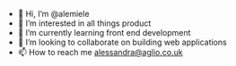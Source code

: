 - 👋 Hi, I’m @alemiele
- 👀 I’m interested in all things product
- 🌱 I’m currently learning front end development
- 💞️ I’m looking to collaborate on building web applications
- 📫 How to reach me alessandra@aglio.co.uk

<!---
alemiele/alemiele is a ✨ special ✨ repository because its `README.md` (this file) appears on your GitHub profile.
You can click the Preview link to take a look at your changes.
--->
